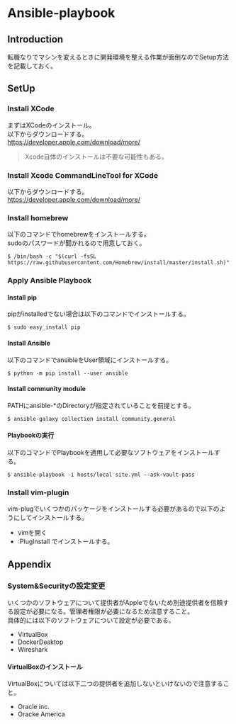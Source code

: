 # Ansible-playbook
## Introduction
転職なりでマシンを変えるときに開発環境を整える作業が面倒なのでSetup方法を記載しておく。  

## SetUp
### Install XCode
まずはXCodeのインストール。  
以下からダウンロードする。  
https://developer.apple.com/download/more/

> Xcode自体のインストールは不要な可能性もある。

### Install Xcode CommandLineTool for XCode
以下からダウンロードする。  
https://developer.apple.com/download/more/

### Install homebrew
以下のコマンドでhomebrewをインストールする。  
sudoのパスワードが聞かれるので用意しておく。  
```
$ /bin/bash -c "$(curl -fsSL https://raw.githubusercontent.com/Homebrew/install/master/install.sh)"
```

### Apply Ansible Playbook
#### Install pip
pipがinstalledでない場合は以下のコマンドでインストールする。
```
$ sudo easy_install pip
```

#### Install Ansible
以下のコマンドでansibleをUser領域にインストールする。  
```
$ python -m pip install --user ansible
```

#### Install community module
PATHにansible-*のDirectoryが指定されていることを前提とする。  
```
$ ansible-galaxy collection install community.general
```

#### Playbookの実行
以下のコマンドでPlaybookを適用して必要なソフトウェアをインストールする。  
```
$ ansible-playbook -i hosts/local site.yml --ask-vault-pass
```

### Install vim-plugin
vim-plugでいくつかのパッケージをインストールする必要があるので以下のようにしてインストールする。  
- vimを開く
- :PlugInstall でインストールする。

## Appendix
### System&Securityの設定変更
いくつかのソフトウェアについて提供者がAppleでないため別途提供者を信頼する設定が必要になる。管理者権限が必要になるため注意すること。  
具体的には以下のソフトウェアについて設定が必要である。  
- VirtualBox
- DockerDesktop
- Wireshark

#### VirtualBoxのインストール
VirtualBoxについては以下二つの提供者を追加しないといけないので注意すること。  
- Oracle inc.
- Oracke America

